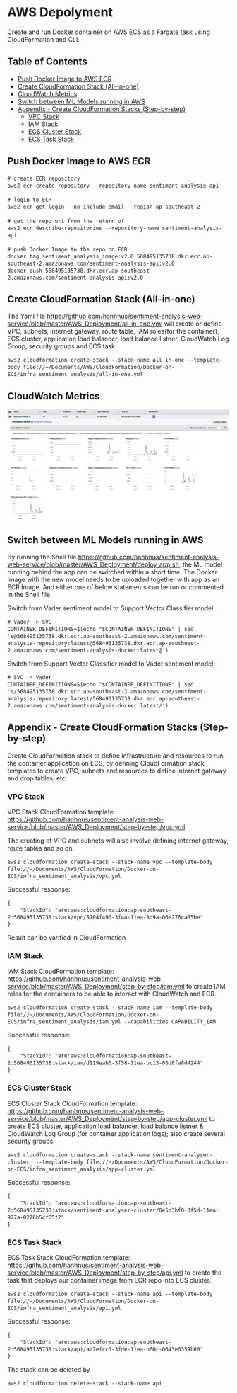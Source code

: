 # AWS Depolyment

Create and run Docker container on AWS ECS as a Fargate task using CloudFormation and CLI.

## Table of Contents

- [Push Docker Image to AWS ECR](#Push-Docker-Image-to-AWS-ECR)
- [Create CloudFormation Stack (All-in-one)](#Create-CloudFormation-Stack-(All-in-one))
- [CloudWatch Metrics](#CloudWatch-Metrics)
- [Switch between ML Models running in AWS](#Switch-between-ML-Models-running-in-AWS)
- [Appendix - Create CloudFormation Stacks (Step-by-step)](#Appendix---Create-CloudFormation-Stacks-(Step-by-step))
  - [VPC Stack](#VPC-Stack)
  - [IAM Stack](#IAM-Stack)
  - [ECS Cluster Stack](#ECS-Cluster-Stack)
  - [ECS Task Stack](#ECS-Task-Stack)


## Push Docker Image to AWS ECR
```
# create ECR repository
aws2 ecr create-repository --repository-name sentiment-analysis-api

# login to ECR
aws2 ecr get-login --no-include-email --region ap-southeast-2

# get the repo uri from the return of
aws2 ecr describe-repositories --repository-name sentiment-analysis-api

# push Docker Image to the repo on ECR
docker tag sentiment_analysis_image:v2.0 568495135738.dkr.ecr.ap-southeast-2.amazonaws.com/sentiment-analysis-api:v2.0
docker push 568495135738.dkr.ecr.ap-southeast-2.amazonaws.com/sentiment-analysis-api:v2.0
```

## Create CloudFormation Stack (All-in-one)

The Yaml file https://github.com/hanhnus/sentiment-analysis-web-service/blob/master/AWS_Deployment/all-in-one.yml will create or define VPC, subnets, internet gateway, route table, IAM roles(for the container), ECS cluster, application load balancer, load balance listner, CloudWatch Log Group, security groups and ECS task.

```
aws2 cloudformation create-stack --stack-name all-in-one --template-body file://~/Documents/AWS/CloudFormation/Docker-on-ECS/infra_sentiment_analysis/all-in-one.yml
```

## CloudWatch Metrics
<img src="https://github.com/hanhnus/sentiment-analysis-web-service/blob/master/images/CloudWatch_metrics.png"/>

## Switch between ML Models running in AWS

By running the Shell file https://github.com/hanhnus/sentiment-analysis-web-service/blob/master/AWS_Deployment/deploy_app.sh, the ML model running behind the app can be switched within a short time. The Docker Image with the new model needs to be uploaded together with app as an ECR Image. And either one of below statements can be run or commented in the Shell file.

Switch from Vader sentiment model to Support Vector Classifier model:
```
# Vader -> SVC
CONTAINER_DEFINITIONS=$(echo "$CONTAINER_DEFINITIONS" | sed 's@568495135738.dkr.ecr.ap-southeast-2.amazonaws.com/sentiment-analysis-repository:latest@568495135738.dkr.ecr.ap-southeast-2.amazonaws.com/sentiment-analysis-docker:latest@')
```

Switch from Support Vector Classifier model to Vader sentiment model:
```
# SVC -> Vader
CONTAINER_DEFINITIONS=$(echo "$CONTAINER_DEFINITIONS" | sed 's/568495135738.dkr.ecr.ap-southeast-2.amazonaws.com/sentiment-analysis-repository:latest/568495135738.dkr.ecr.ap-southeast-2.amazonaws.com/sentiment-analysis-docker:latest/')
```

## Appendix - Create CloudFormation Stacks (Step-by-step)

Create CloudFormation stack to define infrastructure and resources to run the container application on ECS, by defining CloudFormation stack templates to create VPC, subnets and resources to define Internet gateway and drop tables, etc.

### VPC Stack

VPC Stack CloudFormation template:
https://github.com/hanhnus/sentiment-analysis-web-service/blob/master/AWS_Deployment/step-by-step/vpc.yml

The creating of VPC and subnets will also involve defining internet gateway, route tables and so on.

```
aws2 cloudformation create-stack --stack-name vpc --template-body file://~/Documents/AWS/CloudFormation/Docker-on-ECS/infra_sentiment_analysis/vpc.yml
```
Successful response:
```
{
    "StackId": "arn:aws:cloudformation:ap-southeast-2:568495135738:stack/vpc/5704f490-3f44-11ea-8d9a-06e276ca85be"
}
```
Result can be varified in CloudFormation

### IAM Stack

IAM Stack CloudFormation template:
https://github.com/hanhnus/sentiment-analysis-web-service/blob/master/AWS_Deployment/step-by-step/iam.yml to create IAM roles for the containers to be able to interact with CloudWatch and ECR.

```
aws2 cloudformation create-stack --stack-name iam --template-body file://~/Documents/AWS/CloudFormation/Docker-on-ECS/infra_sentiment_analysis/iam.yml --capabilities CAPABILITY_IAM
```
Successful response:
```
{
    "StackId": "arn:aws:cloudformation:ap-southeast-2:568495135738:stack/iam/d119eab0-3f58-11ea-bc13-06d8fa8d4244"
}
```

### ECS Cluster Stack

ECS Cluster Stack CloudFormation template:
https://github.com/hanhnus/sentiment-analysis-web-service/blob/master/AWS_Deployment/step-by-step/app-cluster.yml to create ECS cluster, application load balancer, load balance listner & CloudWatch Log Group (for container application logs); also create several security groups.

```
aws2 cloudformation create-stack --stack-name sentiment-analyser-cluster  --template-body file://~/Documents/AWS/CloudFormation/Docker-on-ECS/infra_sentiment_analysis/app-cluster.yml
```
Successful response:
```
{
    "StackId": "arn:aws:cloudformation:ap-southeast-2:568495135738:stack/sentiment-analyser-cluster/0e5b3bf0-3f5d-11ea-977a-0276b5cf65f2"
}
```

### ECS Task Stack

ECS Task Stack CloudFormation template:
https://github.com/hanhnus/sentiment-analysis-web-service/blob/master/AWS_Deployment/step-by-step/api.yml to create the task that deploys our container image from ECR repo into ECS cluster.

```
aws2 cloudformation create-stack --stack-name api --template-body file://~/Documents/AWS/CloudFormation/Docker-on-ECS/infra_sentiment_analysis/api.yml
```
Successful response:
```
{
    "StackId": "arn:aws:cloudformation:ap-southeast-2:568495135738:stack/api/aa7efcc0-3fde-11ea-b60c-0643e0359b60"
}
```
The stack can be deleted by
```
aws2 cloudformation delete-stack --stack-name api
```
